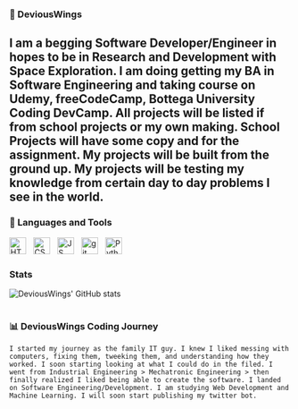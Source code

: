  ### :floppy_disk: DeviousWings
I am a begging Software Developer/Engineer in hopes to be in Research and Development with Space Exploration. I am doing getting my BA in Software Engineering and taking course on Udemy, freeCodeCamp, Bottega University Coding DevCamp. All projects will be listed if from school projects or my own making. School Projects will have some copy and for the assignment. My projects will be built from the ground up. My projects will be testing my knowledge from certain day to day problems I see in the world.
---
### :toolbox: Languages and Tools

<img align="left" alt="HTML5" width="30px" style="padding-right:10px;" src="https://cdn.jsdelivr.net/gh/devicons/devicon/icons/html5/html5-original.svg" />          
<img align="left" alt="CSS3" width="30px" style="padding-right:10px;" src="https://cdn.jsdelivr.net/gh/devicons/devicon/icons/css3/css3-original.svg" />          
<img align="left" alt="JS" width="30px" style="padding-right:10px;" src="https://cdn.jsdelivr.net/gh/devicons/devicon/icons/javascript/javascript-original.svg" />
<img align="left" alt="git" width="30px" style="padding-right:10px;" src="https://cdn.jsdelivr.net/gh/devicons/devicon/icons/git/git-original.svg" />          
<img align="left" alt="Python" width="30px" style="padding-right:10px;" src="https://cdn.jsdelivr.net/gh/devicons/devicon/icons/python/python-original.svg" />
<br />

#

### Stats

![DeviousWings' GitHub stats](https://github-readme-stats.vercel.app/api?username=DeviousWings&show_icons=true&theme=tokyonight)

#
### 📊 DeviousWings Coding Journey

    I started my journey as the family IT guy. I knew I liked messing with computers, fixing them, tweeking them, and understanding how they worked. I soon starting looking at what I could do in the filed. I went from Industrial Engineering > Mechatronic Engineering > then finally realized I liked being able to create the software. I landed on Software Engineering/Development. I am studying Web Development and Machine Learning. I will soon start publishing my twitter bot.